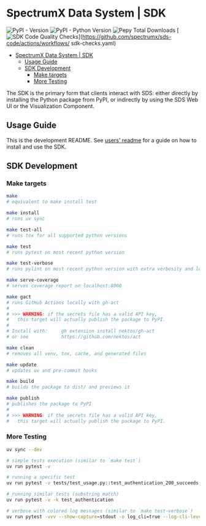 # SpectrumX Data System | SDK

![PyPI - Version](https://img.shields.io/pypi/v/spectrumx)
![PyPI - Python Version](https://img.shields.io/pypi/pyversions/spectrumx)
![Pepy Total Downloads](https://img.shields.io/pepy/dt/spectrumx)
[![SDK Code Quality Checks](https://github.com/spectrumx/sds-code/actions/workflows/sdk-checks.yaml/badge.svg)](<https://github.com/spectrumx/sds-code/actions/workflows/>
sdk-checks.yaml)

+ [SpectrumX Data System | SDK](#spectrumx-data-system--sdk)
    + [Usage Guide](#usage-guide)
    + [SDK Development](#sdk-development)
        + [Make targets](#make-targets)
        + [More Testing](#more-testing)

The SDK is the primary form that clients interact with SDS: either directly by installing the Python package from PyPI, or indirectly by using the SDS Web UI or the Visualization Component.

## Usage Guide

This is the development README. See [users' readme](./docs/README.md) for a guide on how to install and use the SDK.

## SDK Development

### Make targets

```bash
make
# equivalent to make install test

make install
# runs uv sync

make test-all
# runs tox for all supported python versions

make test
# runs pytest on most recent python version

make test-verbose
# runs pylint on most recent python version with extra verbosity and log capture

make serve-coverage
# serves coverage report on localhost:8000

make gact
# runs GitHub Actions locally with gh-act
#
# >>> WARNING: if the secrets file has a valid API key,
#   this target will actually publish the package to PyPI.
#
# Install with:     gh extension install nektos/gh-act
# or see            https://github.com/nektos/act

make clean
# removes all venv, tox, cache, and generated files

make update
# updates uv and pre-commit hooks

make build
# builds the package to dist/ and previews it

make publish
# publishes the package to PyPI
#
# >>> WARNING: if the secrets file has a valid API key,
#   this target will actually publish the package to PyPI.
```

### More Testing

```bash
uv sync --dev

# simple tests execution (similar to `make test`)
uv run pytest -v

# running a specific test
uv run pytest -v tests/test_usage.py::test_authentication_200_succeeds

# running similar tests (substring match)
uv run pytest -v -k test_authentication

# verbose with colored log messages (similar to `make test-verbose`)
uv run pytest -vvv --show-capture=stdout -o log_cli=true --log-cli-level=DEBUG --capture=no
```

